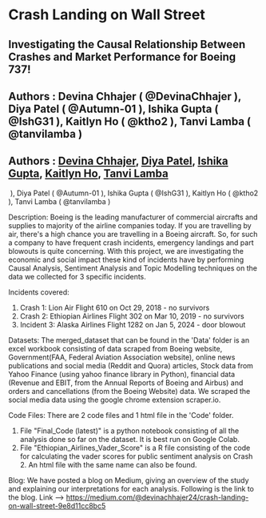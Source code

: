# Crash Landing on Wall Street
## Investigating the Causal Relationship Between Crashes and Market Performance for Boeing 737!
## Authors : Devina Chhajer ( @DevinaChhajer ), Diya Patel ( @Autumn-01 ), Ishika Gupta ( @IshG31 ), Kaitlyn Ho ( @ktho2 ), Tanvi Lamba ( @tanvilamba )
## Authors : <a href="https://github.com/DevinaChhajer"> Devina Chhajer</a>, <a href="https://github.com/Autumn-01"> Diya Patel</a>, <a href="https://github.com/IshG31"> Ishika Gupta</a>, <a href="https://github.com/ktho2 "> Kaitlyn Ho</a>, <a href="https://github.com/tanvilamba"> Tanvi Lamba</a>
  <img href="Github profile image source"> 
</a>  ), Diya Patel ( @Autumn-01 ), Ishika Gupta ( @IshG31 ), Kaitlyn Ho ( @ktho2 ), Tanvi Lamba ( @tanvilamba )

Description: 
Boeing is the leading manufacturer of commercial aircrafts and supplies to majority of the airline companies today. If you are travelling by air, there's a high chance you are travelling in a Boeing aircraft. So, for such a company to have frequent crash incidents, emergency landings and part blowouts is quite concerning. With this project, we are investigating the economic and social impact these kind of incidents have by performing Causal Analysis, Sentiment Analysis and Topic Modelling techniques on the data we collected for 3 specific incidents.

Incidents covered:  
  1. Crash 1: Lion Air Flight 610 on Oct 29, 2018 - no survivors
  2. Crash 2: Ethiopian Airlines Flight 302 on Mar 10, 2019 - no survivors
  3. Incident 3: Alaska Airlines Flight 1282 on Jan 5, 2024 - door blowout
     
Datasets: 
The merged_dataset that can be found in the 'Data' folder is an excel workbook consisting of data scraped from Boeing website, Government(FAA, Federal Aviation Association website), online news publications and social media (Reddit and Quora) articles, Stock data from Yahoo Finance (using yahoo finance library in Python), financial data (Revenue and EBIT, from the Annual Reports of Boeing and Airbus) and orders and cancellations (from the Boeing Website) data. We scraped the social media data using the google chrome extension scraper.io.

Code Files: 
There are 2 code files and 1 html file in the 'Code' folder. 
  1. File "Final_Code (latest)" is a python notebook consisting of all the analysis done so far on the dataset. It is best run on Google Colab.
  2. File "Ethiopian_Airlines_Vader_Score" is a R file consisting of the code for calculating the vader scores for public sentiment analysis on Crash 2. An html file with the same name can also be found.

Blog:
We have posted a blog on Medium, giving an overview of the study and explaining our interpretations for each analysis. Following is the link to the blog.
Link --> https://medium.com/@devinachhajer24/crash-landing-on-wall-street-9e8d11cc8bc5
